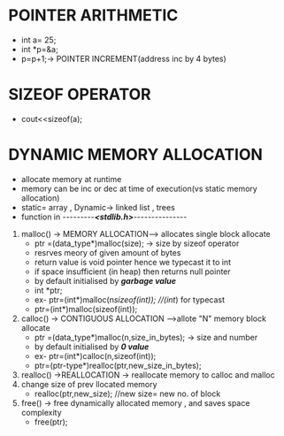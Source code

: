 # POINTER ARITHMETIC
- int a= 25;
- int *p=&a;
- p=p+1;-> POINTER INCREMENT(address inc by 4 bytes)

# SIZEOF OPERATOR
- cout<<sizeof(a);

# DYNAMIC MEMORY ALLOCATION
- allocate memory at runtime 
- memory can be inc or dec at time of execution(vs static memory allocation)
- static= array , Dynamic-> linked list , trees 
-  function in ---------***<stdlib.h>***---------------
  1. malloc() -> MEMORY ALLOCATION--> allocates single block allocate
        - ptr =(data_type*)malloc(size); -> size by sizeof operator 
        - resrves meory of given amount of bytes
        - return value is void pointer hence we typecast it to int 
        - if space insufficient (in heap) then returns null pointer 
        - by default initialised by ***garbage value***
        - int *ptr;
        - ex- ptr=(int*)malloc(n*sizeof(int)); //(int*) for typecast 
        - ptr=(int*)malloc(sizeof(int));
  2. calloc() -> CONTIGUOUS ALLOCATION -->allote "N" memory block allocate
        - ptr =(data_type*)malloc(n,size_in_bytes); -> size and number 
        - by default initialised by ***0 value***
        - ex- ptr=(int*)calloc(n,sizeof(int));
        - ptr=(ptr-type*)realloc(ptr,new_size_in_bytes);
  3. realloc() ->REALLOCATION ->  reallocate memory to calloc and malloc
  4. change size of prev llocated memory 
        -  realloc(ptr,new_size); //new size= new no. of block 
  4. free() -> free dynamically allocated memory , and saves space complexity 
        - free(ptr);
   
